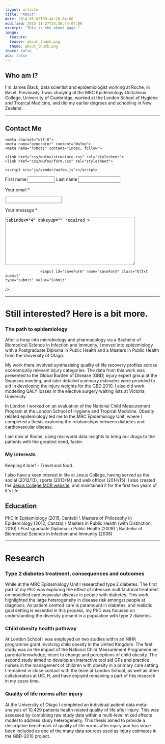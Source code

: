 ```yaml
---
layout: article
title: "About"
date: 2014-06-02T09:44:20-04:00
modified: 2015-11-27T14:56:44-04:00
excerpt: "This is the about page."
image:
  feature:
  teaser: about_thumb.png
  thumb: about_thumb.png
share: false
ads: false
---
```


## Who am I?

I'm James Black, data scientist and epidemiologist working at Roche, in Basel. Previously, I was studying at the MRC Epidemiology Unit/Jesus College, University of Cambridge, worked at the London School of Hygiene and Tropical Medicine, and did my earlier degrees and schooling in New Zealand.

---

## Contact Me
<html>

<!-- Meta Tags -->
	<meta charset="utf-8">
	<meta name="generator" content="Wufoo">
	<meta name="robots" content="index, follow">

<!-- CSS -->
	<link href="css/wufoo/structure.css" rel="stylesheet">
	<link href="css/wufoo/form.css" rel="stylesheet">

<!-- JavaScript -->
	<script src="js/vendor/wufoo.js"></script>

<!--[if lt IE 10]>
<script src="https://html5shiv.googlecode.com/svn/trunk/html5.js"></script>
<![endif]-->

<body id="public">
<div id="container" class="ltr">

<form id="form2" name="form2" class="wufoo topLabel page" accept-charset="UTF-8" autocomplete="off" enctype="multipart/form-data" method="post" novalidate
      action="https://epijim.wufoo.com/forms/m5nl54j1kstq0c/#public">


<p id="foli1" class="notranslate      ">
	<label class="desc" id="title1" for="Field1">
First name
</label>
<span>
<input id="Field1" name="Field1" type="text" class="field text fn" value="" size="8" tabindex="1" />
	<label for="Field1">Last name</label>
</span>

<span>
	<input id="Field2" name="Field2" type="text" class="field text ln" value="" size="14" tabindex="2" />
</span>
</p>

<p id="foli3" class="notranslate      ">
<label class="desc" id="title3" for="Field3">
Your email
<span id="req_3" class="req">*</span>
</label>
<div>
<input id="Field3" name="Field3" type="email" spellcheck="false" class="field text medium" value="" maxlength="255" tabindex="3" required />
</div>
</p>

<p id="foli4"
class="notranslate      "><label class="desc" id="title4" for="Field4">
Your message
<span id="req_4" class="req">*</span>
</label>

<div>
<textarea id="Field4"
name="Field4"
class="field textarea medium"
spellcheck="true"
rows="10" cols="50"

tabindex="4"
onkeyup=""
required  ></textarea>

</div>

</p> <p class="buttons ">
<div>

                    <input id="saveForm" name="saveForm" class="btTxt submit"
    type="submit" value="Submit"
 /></div>
</p>

<p style="display:none;">
<label for="comment">Do Not Fill This Out</label>
<textarea name="comment" id="comment" rows="1" cols="1"></textarea>
<input type="hidden" id="idstamp" name="idstamp" value="3wZZjEKknpNcK/J0+yFwyHK9IdcObPRGaxiSJujmtaY=" />
</p>

</form>

</div><!--container-->

</body>
</html>


---

# Still interested? Here is a bit more.

### The path to epidemiology

After a foray into microbiology and pharmacology via a Bachelor of Biomedical Science in
Infection and Immunity, I moved into epidemiology with a Postgraduate Diploma in Public
Health and a Masters in Public Health from the University of Otago.

My work there involved synthesising quality of life recovery profiles across
economically relevant injury categories.
The data from this work was presented to the Global Burden of Disease (GBD) injury expert
group at the Swansea meeting, and later detailed summary estimates were provided to aid
in developing the injury weights for the GBD 2010. I also did work modelling QALY losses
in the elective surgery waiting lists at Victoria University.

In London I worked on an  evaluation of the National Child Measurement
Program at the London School of Hygiene and
Tropical Medicine. Obesity related epidemiology led me to the MRC Epidemiology Unit, where
I completed a thesis exploring the relationships between diabetes and cardiovascular disease.

I am now at Roche, using real world data insights to bring our drugs to the patients with the greatest need, faster.

### My interests

Keeping it brief - Travel and food.

I also have a keen interest in life at Jesus College, having served as the
social (2012/13), sports (2013/14) and web officer (2014/15). I also created the [Jesus College MCR website](http://mcr.jesus.cam.ac.uk),
 and maintained it for the first two years of it's life.

## Education

PhD in Epidemiology (2015, Cantab) \\
Masters of Philosophy in Epidemiology (2012, Cantab) \\
Masters in Public Health (with Distinction, 2010) \\
Post-graduate Diploma in Public Health (2009) \\
Bachelor of Biomedical Science in Infection and Immunity (2008)

---

# Research

### Type 2 diabetes treatment, consequences and outcomes

While at the MRC Epidemiology Unit I researched type 2 diabetes.
The first part of my PhD was exploring the effect of intensive multifactorial
treatment on modelled cardiovascular disease in people with diabetes.
This work highlighted the large heterogeneity in disease risk amongst people at diagnosis.
As patient centred care is paramount in diabetes, and realistic goal setting is
essential in this process, my PhD was focused on understanding the diversity present in a population with type 2 diabetes.

### Child obesity health pathway

At London School I was employed on two studies within an NIHR programme grant
involving child obesity in the United Kingdom. The first study was on the impact of the
National Child Measurement Programme on parental knowledge, intent to change
and perceptions of child obesity. The second study aimed to develop an interactive tool
aid GPs and practice nurses in the management of children with obesity in a primary
care setting. I remained in close contact with the team at London School, as well as
other collaborators at UCLH, and have enjoyed remaining a part of this
research in my spare time.

### Quality of life norms after injury

At the University of Otago I completed an individual patient data meta-analysis of
10,429 patients health related quality of life after injury.
This was assessed by combining raw study data within a multi-level mixed effects model
to address study heterogeneity. This thesis aimed to provide a descriptive benchmark of
quality of life norms after injury and has since been included as one of the many data
sources used as injury estimates in the GBD-2010 project.
